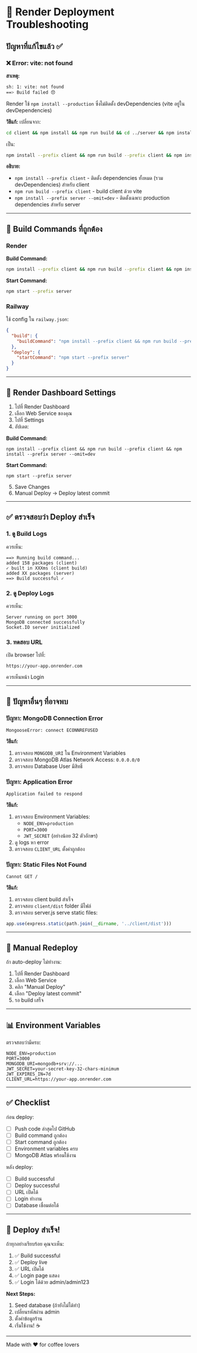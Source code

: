 # 🔧 Render Deployment Troubleshooting

## ปัญหาที่แก้ไขแล้ว ✅

### ❌ Error: vite: not found

**สาเหตุ:**
```bash
sh: 1: vite: not found
==> Build failed 😞
```

Render ใช้ `npm install --production` ซึ่งไม่ติดตั้ง devDependencies (vite อยู่ใน devDependencies)

**วิธีแก้:**
เปลี่ยนจาก:
```bash
cd client && npm install && npm run build && cd ../server && npm install --production
```

เป็น:
```bash
npm install --prefix client && npm run build --prefix client && npm install --prefix server --omit=dev
```

**อธิบาย:**
- `npm install --prefix client` - ติดตั้ง dependencies ทั้งหมด (รวม devDependencies) สำหรับ client
- `npm run build --prefix client` - build client ด้วย vite
- `npm install --prefix server --omit=dev` - ติดตั้งเฉพาะ production dependencies สำหรับ server

---

## 🚀 Build Commands ที่ถูกต้อง

### Render

**Build Command:**
```bash
npm install --prefix client && npm run build --prefix client && npm install --prefix server --omit=dev
```

**Start Command:**
```bash
npm start --prefix server
```

### Railway

ใช้ config ใน `railway.json`:
```json
{
  "build": {
    "buildCommand": "npm install --prefix client && npm run build --prefix client && npm install --prefix server --omit=dev"
  },
  "deploy": {
    "startCommand": "npm start --prefix server"
  }
}
```

---

## 📝 Render Dashboard Settings

1. ไปที่ Render Dashboard
2. เลือก Web Service ของคุณ
3. ไปที่ Settings
4. อัปเดต:

**Build Command:**
```
npm install --prefix client && npm run build --prefix client && npm install --prefix server --omit=dev
```

**Start Command:**
```
npm start --prefix server
```

5. Save Changes
6. Manual Deploy → Deploy latest commit

---

## ✅ ตรวจสอบว่า Deploy สำเร็จ

### 1. ดู Build Logs

ควรเห็น:
```
==> Running build command...
added 158 packages (client)
✓ built in XXXms (client build)
added XX packages (server)
==> Build successful ✓
```

### 2. ดู Deploy Logs

ควรเห็น:
```
Server running on port 3000
MongoDB connected successfully
Socket.IO server initialized
```

### 3. ทดสอบ URL

เปิด browser ไปที่:
```
https://your-app.onrender.com
```

ควรเห็นหน้า Login

---

## 🐛 ปัญหาอื่นๆ ที่อาจพบ

### ปัญหา: MongoDB Connection Error

```
MongooseError: connect ECONNREFUSED
```

**วิธีแก้:**
1. ตรวจสอบ `MONGODB_URI` ใน Environment Variables
2. ตรวจสอบ MongoDB Atlas Network Access: `0.0.0.0/0`
3. ตรวจสอบ Database User มีสิทธิ์

### ปัญหา: Application Error

```
Application failed to respond
```

**วิธีแก้:**
1. ตรวจสอบ Environment Variables:
   - `NODE_ENV=production`
   - `PORT=3000`
   - `JWT_SECRET` (อย่างน้อย 32 ตัวอักษร)
2. ดู logs หา error
3. ตรวจสอบ `CLIENT_URL` ตั้งค่าถูกต้อง

### ปัญหา: Static Files Not Found

```
Cannot GET /
```

**วิธีแก้:**
1. ตรวจสอบ client build สำเร็จ
2. ตรวจสอบ `client/dist` folder มีไฟล์
3. ตรวจสอบ server.js serve static files:
```javascript
app.use(express.static(path.join(__dirname, '../client/dist')))
```

---

## 🔄 Manual Redeploy

ถ้า auto-deploy ไม่ทำงาน:

1. ไปที่ Render Dashboard
2. เลือก Web Service
3. คลิก "Manual Deploy"
4. เลือก "Deploy latest commit"
5. รอ build เสร็จ

---

## 📊 Environment Variables

ตรวจสอบว่ามีครบ:

```env
NODE_ENV=production
PORT=3000
MONGODB_URI=mongodb+srv://...
JWT_SECRET=your-secret-key-32-chars-minimum
JWT_EXPIRES_IN=7d
CLIENT_URL=https://your-app.onrender.com
```

---

## ✅ Checklist

ก่อน deploy:
- [ ] Push code ล่าสุดไป GitHub
- [ ] Build command ถูกต้อง
- [ ] Start command ถูกต้อง
- [ ] Environment variables ครบ
- [ ] MongoDB Atlas พร้อมใช้งาน

หลัง deploy:
- [ ] Build successful
- [ ] Deploy successful
- [ ] URL เปิดได้
- [ ] Login ทำงาน
- [ ] Database เชื่อมต่อได้

---

## 🎉 Deploy สำเร็จ!

ถ้าทุกอย่างเรียบร้อย คุณจะเห็น:

1. ✅ Build successful
2. ✅ Deploy live
3. ✅ URL เปิดได้
4. ✅ Login page แสดง
5. ✅ Login ได้ด้วย admin/admin123

**Next Steps:**
1. Seed database (ถ้ายังไม่ได้ทำ)
2. เปลี่ยนรหัสผ่าน admin
3. ตั้งค่าข้อมูลร้าน
4. เริ่มใช้งาน! ☕

---

Made with ❤️ for coffee lovers
